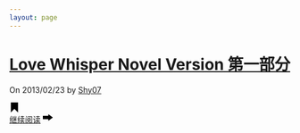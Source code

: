 ```yaml
---
layout: page
---
```

<div class="post-217 post type-post status-publish format-standard sticky hentry category-novel tag-lwnv">
    <h1 class="entry-title">
        <a href="http://www.shy07.com/2013/02/love-whisper-p1-217.html">Love Whisper Novel Version 第一部分</a>
    </h1>
    <div class="post-info">
        On 2013/02/23 by <a href="http://www.shy07.com/author/shy07">Shy07</a>
    </div>
    <div class="content column-1">             
        <p> <a href="http://www.shy07.com/2013/02/love-whisper-p1-217.html-217" class="more-link"> </a></p>
        <div class="clear"></div>
    </div>
    <div class="below-content">
        <div class="tags">
            <svg version="1.1" width="18px" height="18px" viewBox="0 0 48 48">
                <path d="M 41.29511 48 L 41.29511 .091884613 L 6.999998 .091884613 L 6.999998 47.78994 L 24.042513 30.74741 Z" />
            </svg>
        </div>
        <div class="read-more">
            <a href="http://www.shy07.com/2013/02/love-whisper-p1-217.html">继续阅读</a>
            <svg version="1.1" width="18px" height="18px" viewBox="0 0 48 48">
                <path d="M 0 32 L 0 16 L 26 16 L 26 8 L 48 24 L 26 40 L 26 32 Z" />
            </svg>
        </div>
        <div class="clear"></div>
    </div>
</div>

